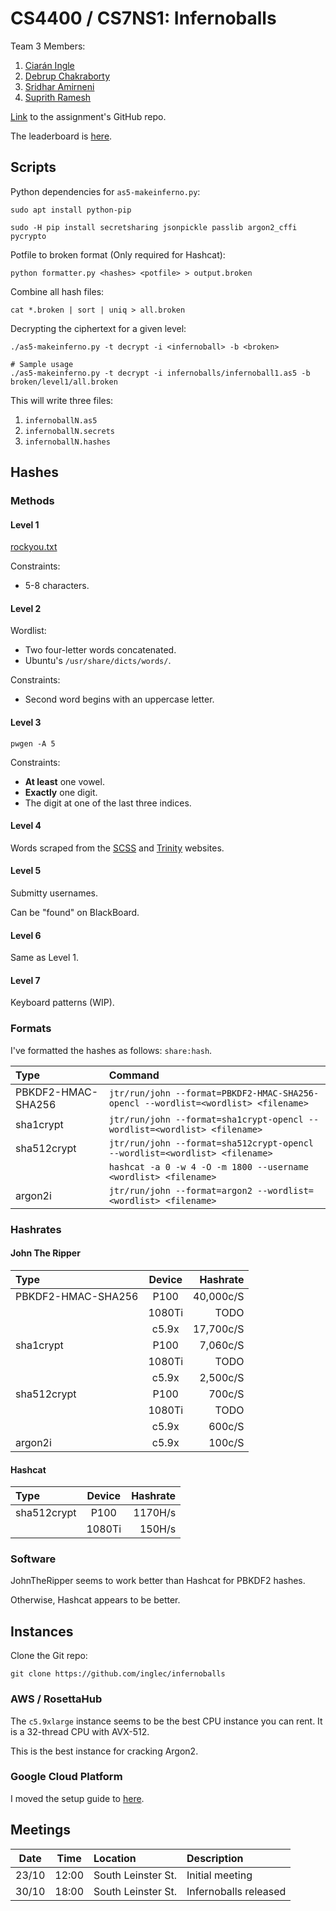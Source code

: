 # CS4400 / CS7NS1: Infernoballs

Team 3 Members:
1. [Ciarán Ingle](https://github.com/inglec)
2. [Debrup Chakraborty](https://github.com/rupdeb)
3. [Sridhar Amirneni](https://github.com/sridharamirneni)
4. [Suprith Ramesh](https://github.com/suprithramesh)

[Link](https://github.com/sftcd/cs7ns1/tree/master/assignments/practical5) to the assignment's GitHub repo.

The leaderboard is [here](https://down.dsg.cs.tcd.ie/cs7ns1-leaderboard/).

## Scripts

Python dependencies for `as5-makeinferno.py`:
```
sudo apt install python-pip

sudo -H pip install secretsharing jsonpickle passlib argon2_cffi pycrypto
```

Potfile to broken format (Only required for Hashcat):
```
python formatter.py <hashes> <potfile> > output.broken
```

Combine all hash files:
```
cat *.broken | sort | uniq > all.broken
```

Decrypting the ciphertext for a given level:
```
./as5-makeinferno.py -t decrypt -i <infernoball> -b <broken>

# Sample usage
./as5-makeinferno.py -t decrypt -i infernoballs/infernoball1.as5 -b broken/level1/all.broken
```

This will write three files:
1. `infernoballN.as5`
2. `infernoballN.secrets`
3. `infernoballN.hashes`

## Hashes

### Methods

#### Level 1

[rockyou.txt](http://downloads.skullsecurity.org/passwords/rockyou.txt.bz2)

Constraints:
* 5-8 characters.

#### Level 2

Wordlist:
* Two four-letter words concatenated.
* Ubuntu's `/usr/share/dicts/words/`.

Constraints:
* Second word begins with an uppercase letter.

#### Level 3

`pwgen -A 5`

Constraints:
* **At least** one vowel.
* **Exactly** one digit.
* The digit at one of the last three indices.

#### Level 4

Words scraped from the [SCSS](https://www.scss.tcd.ie//) and [Trinity](https://www.tcd.ie/) websites.

#### Level 5

Submitty usernames.

Can be "found" on BlackBoard.

#### Level 6

Same as Level 1.

#### Level 7

Keyboard patterns (WIP).

### Formats

I've formatted the hashes as follows: `share:hash`.

| Type               | Command                                                                            |
|:------------------ |:---------------------------------------------------------------------------------- |
| PBKDF2-HMAC-SHA256 | `jtr/run/john --format=PBKDF2-HMAC-SHA256-opencl --wordlist=<wordlist> <filename>` |
| sha1crypt          | `jtr/run/john --format=sha1crypt-opencl --wordlist=<wordlist> <filename>`          |
| sha512crypt        | `jtr/run/john --format=sha512crypt-opencl --wordlist=<wordlist> <filename>`        |
|                    | `hashcat -a 0 -w 4 -O -m 1800 --username <wordlist> <filename>`                    |
| argon2i            | `jtr/run/john --format=argon2 --wordlist=<wordlist> <filename>`                    |

### Hashrates

#### John The Ripper

| Type               | Device | Hashrate  |
|:------------------ |:------:| ---------:|
| PBKDF2-HMAC-SHA256 | P100   | 40,000c/S |
|                    | 1080Ti | TODO      |
|                    | c5.9x  | 17,700c/S |
| sha1crypt          | P100   | 7,060c/S  |
|                    | 1080Ti | TODO      |
|                    | c5.9x  | 2,500c/S  |
| sha512crypt        | P100   | 700c/S    |
|                    | 1080Ti | TODO      |
|                    | c5.9x  | 600c/S    |
| argon2i            | c5.9x  | 100c/S    |

#### Hashcat

| Type        | Device | Hashrate |
|:----------- |:------:| --------:|
| sha512crypt | P100   | 1170H/s  |
|             | 1080Ti | 150H/s   |

### Software

JohnTheRipper seems to work better than Hashcat for PBKDF2 hashes.

Otherwise, Hashcat appears to be better.

## Instances

Clone the Git repo:
```
git clone https://github.com/inglec/infernoballs
```

### AWS / RosettaHub

The `c5.9xlarge` instance seems to be the best CPU instance you can rent. It is a 32-thread CPU with AVX-512.

This is the best instance for cracking Argon2.

### Google Cloud Platform

I moved the setup guide to [here](https://github.com/inglec/Google-Cloud-Cracking-Setup).

## Meetings

| Date  | Time  | Location           | Description           |
|:-----:|:-----:|:------------------ |:--------------------- |
| 23/10 | 12:00 | South Leinster St. | Initial meeting       |
| 30/10 | 18:00 | South Leinster St. | Infernoballs released |
